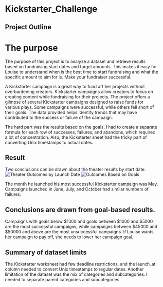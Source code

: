 # Kickstarter_Challenge
## Project Outline
# The purpose
The purpose of this project is to analyze a dataset and retrieve results based on fundraising start dates and target amounts. This makes it easy for Louise to understand when is the best time to start fundraising and what the specific amount to aim for is. Make your fundraiser successful.

A Kickstarter campaign is a great way to fund art her projects without overburdening creators. Kickstarter campaigns allow creators to focus on creating content while fundraising for their projects. The project offers a glimpse of several Kickstarter campaigns designed to raise funds for various plays. Some campaigns were successful, while others fell short of their goals. The data provided helps identify trends that may have contributed to the success or failure of the campaign.

The hard part was the results based on the goals. I had to create a separate formula for each row of successes, failures, and abandons, which required a lot of concentration. Also, the Kickstarter sheet had the tricky part of converting Unix timestamps to actual dates.


## Result
Two conclusions can be drawn about the theater results by start date:
![Theater Outcomes by Launch Date](https://user-images.githubusercontent.com/23088053/217991478-56dbb6a1-6011-48d7-9ab4-50c623a059b5.png)
![Outcomes Based on Goals](https://user-images.githubusercontent.com/23088053/217991495-f87cc7e3-1185-4288-8302-060a8c0b2949.png)


The month he launched his most successful Kickstarter campaign was May.
Campaigns launched in June, July, and October had similar numbers of failures.

## Conclusions are drawn from goal-based results.

Campaigns with goals below $1000 and goals between $1000 and $5000 are the most successful campaigns, while campaigns between $45000 and $50000 and above are the most unsuccessful campaigns. If Louise wants her campaign to pay off, she needs to lower her campaign goal.

## Summary of dataset limits
The Kickstarter worksheet had few deadline restrictions, and the launch_at column needed to convert Unix timestamps to regular dates. Another limitation of the dataset was the mix of categories and subcategories. I needed to separate parent categories and subcategories. 

